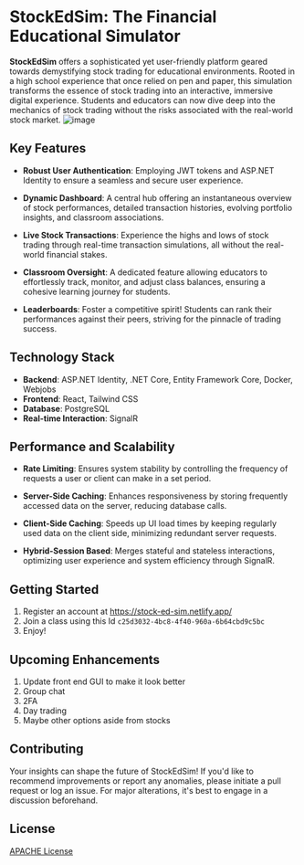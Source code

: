 # StockEdSim: The Financial Educational Simulator

**StockEdSim** offers a sophisticated yet user-friendly platform geared towards demystifying stock trading for educational environments. Rooted in a high school experience that once relied on pen and paper, this simulation transforms the essence of stock trading into an interactive, immersive digital experience. Students and educators can now dive deep into the mechanics of stock trading without the risks associated with the real-world stock market.
![image](https://github.com/friedice5467/StockEdSim/assets/58054670/29fb6b19-e372-4732-92f0-bd9fc031f1c2)

## **Key Features**

- **Robust User Authentication**: Employing JWT tokens and ASP.NET Identity to ensure a seamless and secure user experience.
  
- **Dynamic Dashboard**: A central hub offering an instantaneous overview of stock performances, detailed transaction histories, evolving portfolio insights, and classroom associations.
  
- **Live Stock Transactions**: Experience the highs and lows of stock trading through real-time transaction simulations, all without the real-world financial stakes.
  
- **Classroom Oversight**: A dedicated feature allowing educators to effortlessly track, monitor, and adjust class balances, ensuring a cohesive learning journey for students.
  
- **Leaderboards**: Foster a competitive spirit! Students can rank their performances against their peers, striving for the pinnacle of trading success.

## **Technology Stack**

- **Backend**: ASP.NET Identity, .NET Core, Entity Framework Core, Docker, Webjobs
- **Frontend**: React, Tailwind CSS
- **Database**: PostgreSQL
- **Real-time Interaction**: SignalR

## **Performance and Scalability**

- **Rate Limiting**: Ensures system stability by controlling the frequency of requests a user or client can make in a set period.
  
- **Server-Side Caching**: Enhances responsiveness by storing frequently accessed data on the server, reducing database calls.
  
- **Client-Side Caching**: Speeds up UI load times by keeping regularly used data on the client side, minimizing redundant server requests.
  
- **Hybrid-Session Based**: Merges stateful and stateless interactions, optimizing user experience and system efficiency through SignalR.
  

## **Getting Started**

1. Register an account at https://stock-ed-sim.netlify.app/
2. Join a class using this Id ``c25d3032-4bc8-4f40-960a-6b64cbd9c5bc``
3. Enjoy!

## **Upcoming Enhancements**

1. Update front end GUI to make it look better
2. Group chat
3. 2FA
4. Day trading
5. Maybe other options aside from stocks

## **Contributing**

Your insights can shape the future of StockEdSim! If you'd like to recommend improvements or report any anomalies, please initiate a pull request or log an issue. For major alterations, it's best to engage in a discussion beforehand.

## **License**

[APACHE License](https://github.com/friedice5467/StockEdSim/blob/master/LICENSE.txt)
